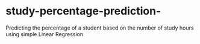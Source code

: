 # study-percentage-prediction-
Predicting the percentage of a student based on the number of study hours using simple Linear Regression
